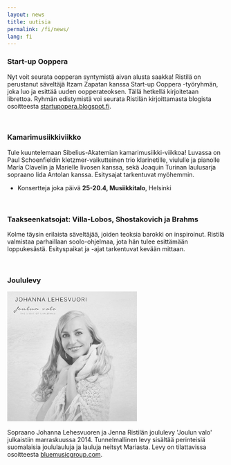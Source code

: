 ```yaml
---
layout: news
title: uutisia
permalink: /fi/news/
lang: fi
---
```


<!--
<img src="/images/jenna3.jpg" width="300px" alt="Jenna Ristilä" style="float: right; margin-left: 50px; margin-top: 25px;  ">
<h1>{{ page.title }}</h1>
-->

### Start-up Ooppera

Nyt voit seurata oopperan syntymistä aivan alusta saakka! Ristilä on perustanut säveltäjä Itzam Zapatan kanssa Start-up Ooppera -työryhmän, joka luo ja esittää uuden oopperateoksen. Tällä hetkellä kirjoitetaan librettoa. Ryhmän edistymistä voi seurata Ristilän kirjoittamasta blogista osoitteesta [startupopera.blogspot.fi](http://startupopera.blogspot.fi/).

<br/>

### Kamarimusiikkiviikko

Tule kuuntelemaan Sibelius-Akatemian kamarimusiikki-viikkoa! Luvassa on Paul Schoenfieldin kletzmer-vaikutteinen trio klarinetille, viululle ja pianolle María Clavelin ja Marielle Iivosen kanssa, sekä Joaquin Turinan laulusarja sopraano Iida Antolan kanssa. Esitysajat tarkentuvat myöhemmin.

- Konsertteja joka päivä __25-20.4, Musiikkitalo__, Helsinki

<br/>

### Taakseenkatsojat: Villa-Lobos, Shostakovich ja Brahms

Kolme täysin erilaista säveltäjää, joiden teoksia barokki on inspiroinut. Ristilä valmistaa parhaillaan soolo-ohjelmaa, jota hän tulee esittämään loppukesästä. Esityspaikat ja -ajat tarkentuvat kevään mittaan.

<br/>

### Joululevy

![Christmas cd](/images/christmas_cd.jpg)

Sopraano Johanna Lehesvuoren ja Jenna Ristilän joululevy 'Joulun valo' julkaistiin marraskuussa 2014. Tunnelmallinen levy sisältää perinteisiä suomalaisia joululauluja ja lauluja neitsyt Mariasta. Levy on tilattavissa osoitteesta [bluemusicgroup.com](http://lightofchristmas.bluemusicgroup.com/). 

